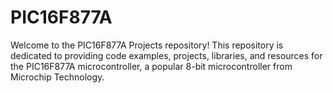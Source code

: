 # PIC16F877A
Welcome to the PIC16F877A Projects repository! This repository is dedicated to providing code examples, projects, libraries, and resources for the PIC16F877A microcontroller, a popular 8-bit microcontroller from Microchip Technology.
